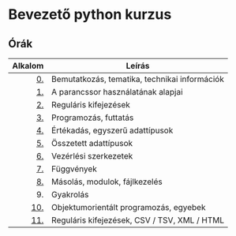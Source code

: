 # Bevezető python kurzus

## Órák

| Alkalom | Leírás |
|--------:|--------|
| [0.](https://github.com/mittelholcz/python2019/blob/master/00.intro/)   | Bemutatkozás, tematika, technikai információk |
| [1.](https://github.com/mittelholcz/python2019/blob/master/01.shell/)   | A parancssor használatának alapjai |
| [2.](https://github.com/mittelholcz/python2019/blob/master/02.regex/)   | Reguláris kifejezések |
| [3.](https://github.com/mittelholcz/python2019/blob/master/03.prog/)    | Programozás, futtatás |
| [4.](https://github.com/mittelholcz/python2019/blob/master/04.types/)   | Értékadás, egyszerű adattípusok |
| [5.](https://github.com/mittelholcz/python2019/blob/master/05.comp/)    | Összetett adattípusok |
| [6.](https://github.com/mittelholcz/python2019/blob/master/06.ctrl/)    | Vezérlési szerkezetek |
| [7.](https://github.com/mittelholcz/python2019/blob/master/07.func/)    | Függvények |
| [8.](https://github.com/mittelholcz/python2019/blob/master/08.modules/) | Másolás, modulok, fájlkezelés |
| 9.                                                                      | Gyakrolás |
| [10.](https://github.com/mittelholcz/python2019/blob/master/10.oop/)    | Objektumorientált programozás, egyebek |
| [11.](https://github.com/mittelholcz/python2019/blob/master/11.files/)  | Reguláris kifejezések, CSV / TSV, XML / HTML |
